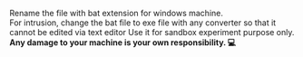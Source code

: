 Rename the file with bat extension for windows machine.<br>
For intrusion, change the bat file to exe file with any converter so that it cannot be edited via text editor
Use it for sandbox experiment purpose only.<br>
<b>Any damage to your machine is your own responsibility. 💻 <b>
